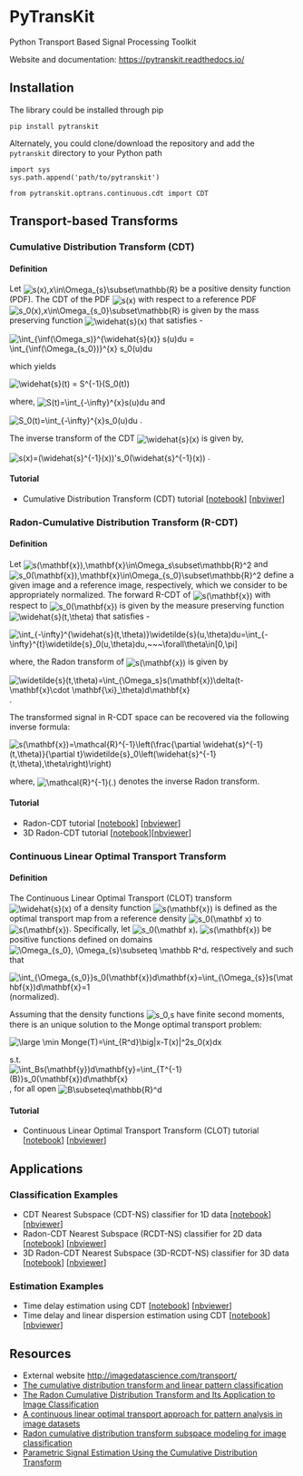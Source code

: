 # PyTransKit
Python Transport Based Signal Processing Toolkit

Website and documentation: https://pytranskit.readthedocs.io/


## Installation
The library could be installed through pip
```
pip install pytranskit
```
Alternately, you could clone/download the repository and add the `pytranskit` directory to your Python path
```
import sys
sys.path.append('path/to/pytranskit')

from pytranskit.optrans.continuous.cdt import CDT
```

## Transport-based Transforms
### Cumulative Distribution Transform (CDT)
#### Definition
Let <img src="https://latex.codecogs.com/svg.latex?s(x),x\in\Omega_{s}\subset\mathbb{R}" title="s(x),x\in\Omega_{s}\subset\mathbb{R}" align=center> be a positive density function (PDF). The CDT of the PDF <img src="https://latex.codecogs.com/svg.latex?s(x)" title="s(x)" align=center> with respect to a reference PDF <img src="https://latex.codecogs.com/svg.latex?s_0(x),x\in\Omega_{s_0}\subset\mathbb{R}" title="s_0(x),x\in\Omega_{s_0}\subset\mathbb{R}" align=center> is given by the mass preserving function <img src="https://latex.codecogs.com/svg.latex?\widehat{s}(x)" title="\widehat{s}(x)" align=center> that satisfies - 

<img src="https://latex.codecogs.com/svg.latex?\int_{\inf(\Omega_s)}^{\widehat{s}(x)}&space;s(u)du&space;=&space;\int_{\inf(\Omega_{s_0})}^{x}&space;s_0(u)du" title="\int_{\inf(\Omega_s)}^{\widehat{s}(x)} s(u)du = \int_{\inf(\Omega_{s_0})}^{x} s_0(u)du" align=center>

which yields 

<img src="https://latex.codecogs.com/svg.latex?\widehat{s}(t)&space;=&space;S^{-1}(S_0(t))" title="\widehat{s}(t) = S^{-1}(S_0(t))" align=center>

where, <img src="https://latex.codecogs.com/svg.latex?S(t)=\int_{-\infty}^{x}s(u)du" title="S(t)=\int_{-\infty}^{x}s(u)du" align=center>    and    

<img src="https://latex.codecogs.com/svg.latex?S_0(t)=\int_{-\infty}^{x}s_0(u)du" title="S_0(t)=\int_{-\infty}^{x}s_0(u)du" align=center> .

The inverse transform of the CDT <img src="https://latex.codecogs.com/svg.latex?\widehat{s}(x)" title="\widehat{s}(x)" align=center> is given by,

<img src="https://latex.codecogs.com/svg.latex?s(x)=(\widehat{s}^{-1}(x))'s_0(\widehat{s}^{-1}(x))" title="s(x)=(\widehat{s}^{-1}(x))'s_0(\widehat{s}^{-1}(x))" align=center> .

#### Tutorial
- Cumulative Distribution Transform (CDT) tutorial [[notebook](https://github.com/rohdelab/PyTransKit/blob/master/tutorials/01_tutorial_cdt.ipynb)] [[nbviwer](https://nbviewer.jupyter.org/github/rohdelab/PyTransKit/blob/master/tutorials/01_tutorial_cdt.ipynb)]

### Radon-Cumulative Distribution Transform (R-CDT)
#### Definition
Let <img src="https://latex.codecogs.com/svg.latex?s(\mathbf{x}),\mathbf{x}\in\Omega_s\subset\mathbb{R}^2" title="s(\mathbf{x}),\mathbf{x}\in\Omega_s\subset\mathbb{R}^2" align=center> and <img src="https://latex.codecogs.com/svg.latex?s_0(\mathbf{x}),\mathbf{x}\in\Omega_{s_0}\subset\mathbb{R}^2" title="s_0(\mathbf{x}),\mathbf{x}\in\Omega_{s_0}\subset\mathbb{R}^2" align=center> define a given image and a reference image, respectively, which we consider to be appropriately normalized. The forward R-CDT of <img src="https://latex.codecogs.com/svg.latex?s(\mathbf{x})" title="s(\mathbf{x})" align=center> with
respect to <img src="https://latex.codecogs.com/svg.latex?s_0(\mathbf{x})" title="s_0(\mathbf{x})" align=center> is given by the measure preserving function <img src="https://latex.codecogs.com/svg.latex?\widehat{s}(t,\theta)" title="\widehat{s}(t,\theta)" align=center> that satisfies -

<img src="https://latex.codecogs.com/svg.latex?\int_{-\infty}^{\widehat{s}(t,\theta)}\widetilde{s}(u,\theta)du=\int_{-\infty}^{t}\widetilde{s}_0(u,\theta)du,~~~\forall\theta\in[0,\pi]" title="\int_{-\infty}^{\widehat{s}(t,\theta)}\widetilde{s}(u,\theta)du=\int_{-\infty}^{t}\widetilde{s}_0(u,\theta)du,~~~\forall\theta\in[0,\pi]" align=center>

where, the Radon transform of <img src="https://latex.codecogs.com/svg.latex?s(\mathbf{x})" title="s(\mathbf{x})" align=center> is given by

<img src="https://latex.codecogs.com/svg.latex?\widetilde{s}(t,\theta)=\int_{\Omega_s}s(\mathbf{x})\delta(t-\mathbf{x}\cdot&space;\mathbf{\xi}_\theta)d\mathbf{x}" title="\widetilde{s}(t,\theta)=\int_{\Omega_s}s(\mathbf{x})\delta(t-\mathbf{x}\cdot \mathbf{\xi}_\theta)d\mathbf{x}" align=center> .

The transformed signal in R-CDT space can be recovered via the following inverse formula:

<img src="https://latex.codecogs.com/svg.latex?s(\mathbf{x})=\mathcal{R}^{-1}\left(\frac{\partial&space;\widehat{s}^{-1}(t,\theta)}{\partial&space;t}\widetilde{s}_0\left(\widehat{s}^{-1}(t,\theta),\theta\right)\right)" title="s(\mathbf{x})=\mathcal{R}^{-1}\left(\frac{\partial \widehat{s}^{-1}(t,\theta)}{\partial t}\widetilde{s}_0\left(\widehat{s}^{-1}(t,\theta),\theta\right)\right)" align=center> 

where, <img src="https://latex.codecogs.com/svg.latex?\mathcal{R}^{-1}(.)" title="\mathcal{R}^{-1}(.)" align=center> denotes the inverse Radon transform.

#### Tutorial
- Radon-CDT tutorial [[notebook](https://github.com/rohdelab/PyTransKit/blob/master/tutorials/02_tutorial_rcdt.ipynb)] [[nbviewer](https://nbviewer.jupyter.org/github/rohdelab/PyTransKit/blob/master/tutorials/02_tutorial_rcdt.ipynb)]
- 3D Radon-CDT tutorial [[notebook](https://github.com/rohdelab/PyTransKit/blob/master/tutorials/05_tutorial_rcdt3D.ipynb)][[nbviewer](https://nbviewer.jupyter.org/github/rohdelab/PyTransKit/blob/master/tutorials/05_tutorial_rcdt3D.ipynb)]

### Continuous Linear Optimal Transport Transform
#### Definition
The Continuous Linear Optimal Transport (CLOT) transform <img src="https://latex.codecogs.com/svg.latex?\widehat{s}(x)" title="\widehat{s}(x)" align=center> of a density function <img src="https://latex.codecogs.com/svg.latex?s(\mathbf{x})" title="s(\mathbf{x})" align=center> is defined as the optimal transport map from a reference density <img src="https://latex.codecogs.com/svg.latex?s_0(\mathbf&space;x)" title="s_0(\mathbf x)" align=center> to <img src="https://latex.codecogs.com/svg.latex?s(\mathbf{x})" title="s(\mathbf{x})" align=center>. Specifically, let <img src="https://latex.codecogs.com/svg.latex?s_0(\mathbf&space;x)" title="s_0(\mathbf x)" align=center>, <img src="https://latex.codecogs.com/svg.latex?s(\mathbf{x})" title="s(\mathbf{x})" align=center> be positive functions defined on domains <img src="https://latex.codecogs.com/svg.latex?\Omega_{s_0},&space;\Omega_{s}\subseteq&space;\mathbb&space;R^d" title="\Omega_{s_0}, \Omega_{s}\subseteq \mathbb R^d" align=center>, respectively and such that 

<img src="https://latex.codecogs.com/svg.latex?\int_{\Omega_{s_0}}s_0(\mathbf{x})d\mathbf{x}=\int_{\Omega_{s}}s(\mathbf{x})d\mathbf{x}=1" title="\int_{\Omega_{s_0}}s_0(\mathbf{x})d\mathbf{x}=\int_{\Omega_{s}}s(\mathbf{x})d\mathbf{x}=1" align=center> (normalized).

Assuming that the density functions <img src="https://latex.codecogs.com/svg.latex?s_0,s" title="s_0,s" align=center> have finite second moments, there is an unique solution to the Monge optimal transport problem:

<img src="https://latex.codecogs.com/svg.latex?\large&space;\min&space;Monge(T)=\int_{R^d}\big|x-T(x)|^2s_0(x)dx" title="\large \min Monge(T)=\int_{R^d}\big|x-T(x)|^2s_0(x)dx" align=center>

s.t. <img src="https://latex.codecogs.com/svg.latex?\int_Bs(\mathbf{y})d\mathbf{y}=\int_{T^{-1}(B)}s_0(\mathbf{x})d\mathbf{x}" title="\int_Bs(\mathbf{y})d\mathbf{y}=\int_{T^{-1}(B)}s_0(\mathbf{x})d\mathbf{x}" align=center>, for all open <img src="https://latex.codecogs.com/svg.latex?B\subseteq\mathbb{R}^d" title="B\subseteq\mathbb{R}^d" align=center>

#### Tutorial
- Continuous Linear Optimal Transport Transform (CLOT) tutorial [[notebook](https://github.com/rohdelab/PyTransKit/blob/master/tutorials/07_tutorial_clot.ipynb)] [[nbviewer](https://nbviewer.jupyter.org/github/rohdelab/PyTransKit/blob/master/tutorials/07_tutorial_clot.ipynb)]

## Applications
### Classification Examples
- CDT Nearest Subspace (CDT-NS) classifier for 1D data [[notebook](https://github.com/rohdelab/PyTransKit/blob/master/tutorials/04_tutorial_CDT-NS_classifier.ipynb)] [[nbviewer](https://nbviewer.jupyter.org/github/rohdelab/PyTransKit/blob/master/tutorials/04_tutorial_CDT-NS_classifier.ipynb)]
- Radon-CDT Nearest Subspace (RCDT-NS) classifier for 2D data [[notebook](https://github.com/rohdelab/PyTransKit/blob/master/tutorials/03_tutorial_RCDT-NS_classifier.ipynb)] [[nbviewer](https://nbviewer.jupyter.org/github/rohdelab/PyTransKit/blob/master/tutorials/03_tutorial_RCDT-NS_classifier.ipynb)]
- 3D Radon-CDT Nearest Subspace (3D-RCDT-NS) classifier for 3D data [[notebook](https://github.com/rohdelab/PyTransKit/blob/master/tutorials/06_tutorial_3DRCDT-NS_classifier.ipynb)] [[nbviewer](https://nbviewer.jupyter.org/github/rohdelab/PyTransKit/blob/master/tutorials/06_tutorial_3DRCDT-NS_classifier.ipynb)]

### Estimation Examples
- Time delay estimation using CDT [[notebook](https://github.com/rohdelab/PyTransKit/blob/master/Examples/Example01_estimation_delay.ipynb)] [[nbviewer](https://nbviewer.jupyter.org/github/rohdelab/PyTransKit/blob/master/Examples/Example01_estimation_delay.ipynb)]
- Time delay and linear dispersion estimation using CDT [[notebook](https://github.com/rohdelab/PyTransKit/blob/master/Examples/Example02_estimation_delay_linear_dispersion.ipynb)] [[nbviewer](https://nbviewer.jupyter.org/github/rohdelab/PyTransKit/blob/master/Examples/Example02_estimation_delay_linear_dispersion.ipynb)]

## Resources
- External website http://imagedatascience.com/transport/
- [The cumulative distribution transform and linear pattern classification](http://www.sciencedirect.com/science/article/pii/S1063520317300076)
- [The Radon Cumulative Distribution Transform and Its Application to Image Classification](https://ieeexplore.ieee.org/document/7358128)
- [A continuous linear optimal transport approach for pattern analysis in image datasets](https://www.sciencedirect.com/science/article/abs/pii/S0031320315003507)
- [Radon cumulative distribution transform subspace modeling for image classification](https://arxiv.org/abs/2004.03669)
- [Parametric Signal Estimation Using the Cumulative Distribution Transform](https://ieeexplore.ieee.org/abstract/document/9099391)


